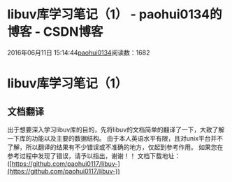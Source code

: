 
# libuv库学习笔记（1） - paohui0134的博客 - CSDN博客


2016年06月11日 15:14:44[paohui0134](https://me.csdn.net/paohui0134)阅读数：1682


# libuv库学习笔记（1）
## 文档翻译
出于想要深入学习libuv库的目的，先将libuv的文档简单的翻译了一下，大致了解一下库的功能以及主要的数据结构。
由于本人英语水平有限，且对unix平台并不了解，所以翻译的结果有不少错误或不准确的地方，仅起到参考作用。
如果您在参考过程中发现了错误，请予以指出，谢谢！！
文档下载地址：([https://github.com/paohui0117/libuv-](https://github.com/paohui0117/libuv-))

